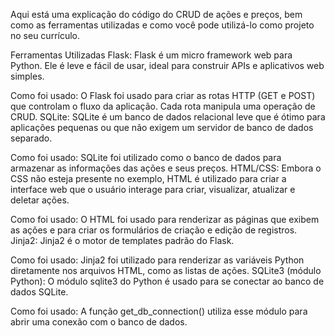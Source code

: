 Aqui está uma explicação do código do CRUD de ações e preços, bem como as ferramentas utilizadas e como você pode utilizá-lo como projeto no seu currículo.

Ferramentas Utilizadas
Flask: Flask é um micro framework web para Python. Ele é leve e fácil de usar, ideal para construir APIs e aplicativos web simples.

Como foi usado: O Flask foi usado para criar as rotas HTTP (GET e POST) que controlam o fluxo da aplicação. Cada rota manipula uma operação de CRUD.
SQLite: SQLite é um banco de dados relacional leve que é ótimo para aplicações pequenas ou que não exigem um servidor de banco de dados separado.

Como foi usado: SQLite foi utilizado como o banco de dados para armazenar as informações das ações e seus preços.
HTML/CSS: Embora o CSS não esteja presente no exemplo, HTML é utilizado para criar a interface web que o usuário interage para criar, visualizar, atualizar e deletar ações.

Como foi usado: O HTML foi usado para renderizar as páginas que exibem as ações e para criar os formulários de criação e edição de registros.
Jinja2: Jinja2 é o motor de templates padrão do Flask.

Como foi usado: Jinja2 foi utilizado para renderizar as variáveis Python diretamente nos arquivos HTML, como as listas de ações.
SQLite3 (módulo Python): O módulo sqlite3 do Python é usado para se conectar ao banco de dados SQLite.

Como foi usado: A função get_db_connection() utiliza esse módulo para abrir uma conexão com o banco de dados.
